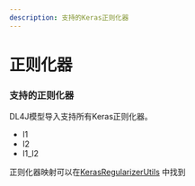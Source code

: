 ```yaml
---
description: 支持的Keras正则化器
---
```


# 正则化器

### 支持的正则化器

DL4J模型导入支持所有Keras正则化器。

* l1
* l2
* l1\_l2

正则化器映射可以在[KerasRegularizerUtils](https://github.com/deeplearning4j/deeplearning4j/blob/master/deeplearning4j/deeplearning4j-modelimport/src/main/java/org/deeplearning4j/nn/modelimport/keras/utils/KerasRegularizerUtils.java) 中找到

